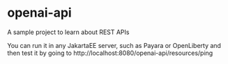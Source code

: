 # openai-api
A sample project to learn about REST APIs

You can run it in any JakartaEE server, such as Payara or OpenLiberty and then test it by going to http://localhost:8080/openai-api/resources/ping
